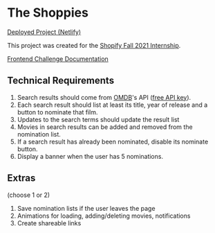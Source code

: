 # The Shoppies

[Deployed Project (Netlify)](https://suzannecabral-shopify-frontend.netlify.app/)

This project was created for the [Shopify Fall 2021 Internship](https://www.shopify.ca/careers/fall-2021-frontend-developer-internship-1549282c).

[Frontend Challenge Documentation](https://docs.google.com/document/d/1SdR9rQpocsH5rPTOcxr9noqHRld5NJlylKO9Hf94U8U/edit#heading=h.31w9woubunro)

## Technical Requirements

1. Search results should come from [OMDB](http://www.omdbapi.com/)'s API ([free API key](http://www.omdbapi.com/apikey.aspx)).
2. Each search result should list at least its title, year of release and a button to nominate that film.
3. Updates to the search terms should update the result list
4. Movies in search results can be added and removed from the nomination list.
5. If a search result has already been nominated, disable its nominate button.
6. Display a banner when the user has 5 nominations.

## Extras

(choose 1 or 2)

1. Save nomination lists if the user leaves the page
2. Animations for loading, adding/deleting movies, notifications
3. Create shareable links
